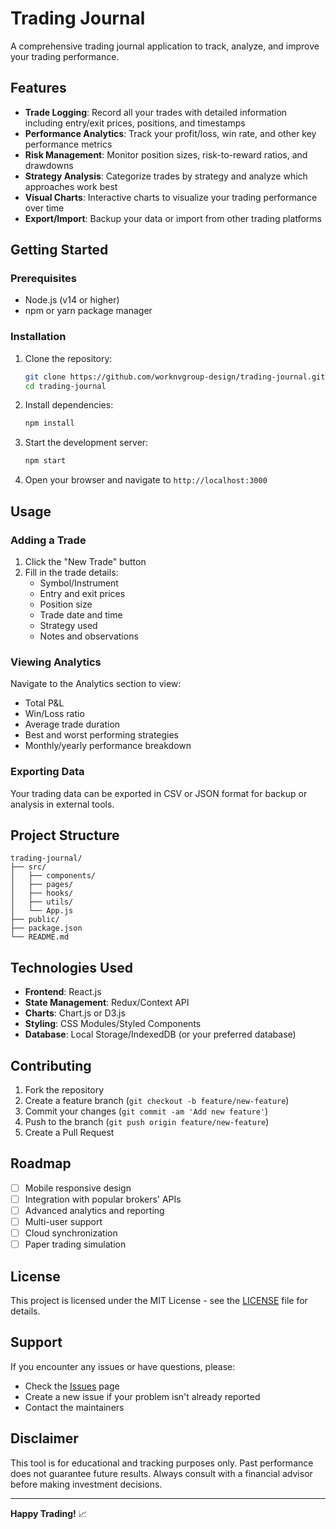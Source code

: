 # Trading Journal

A comprehensive trading journal application to track, analyze, and improve your trading performance.

## Features

- **Trade Logging**: Record all your trades with detailed information including entry/exit prices, positions, and timestamps
- **Performance Analytics**: Track your profit/loss, win rate, and other key performance metrics
- **Risk Management**: Monitor position sizes, risk-to-reward ratios, and drawdowns
- **Strategy Analysis**: Categorize trades by strategy and analyze which approaches work best
- **Visual Charts**: Interactive charts to visualize your trading performance over time
- **Export/Import**: Backup your data or import from other trading platforms

## Getting Started

### Prerequisites

- Node.js (v14 or higher)
- npm or yarn package manager

### Installation

1. Clone the repository:
   ```bash
   git clone https://github.com/worknvgroup-design/trading-journal.git
   cd trading-journal
   ```

2. Install dependencies:
   ```bash
   npm install
   ```

3. Start the development server:
   ```bash
   npm start
   ```

4. Open your browser and navigate to `http://localhost:3000`

## Usage

### Adding a Trade

1. Click the "New Trade" button
2. Fill in the trade details:
   - Symbol/Instrument
   - Entry and exit prices
   - Position size
   - Trade date and time
   - Strategy used
   - Notes and observations

### Viewing Analytics

Navigate to the Analytics section to view:
- Total P&L
- Win/Loss ratio
- Average trade duration
- Best and worst performing strategies
- Monthly/yearly performance breakdown

### Exporting Data

Your trading data can be exported in CSV or JSON format for backup or analysis in external tools.

## Project Structure

```
trading-journal/
├── src/
│   ├── components/
│   ├── pages/
│   ├── hooks/
│   ├── utils/
│   └── App.js
├── public/
├── package.json
└── README.md
```

## Technologies Used

- **Frontend**: React.js
- **State Management**: Redux/Context API
- **Charts**: Chart.js or D3.js
- **Styling**: CSS Modules/Styled Components
- **Database**: Local Storage/IndexedDB (or your preferred database)

## Contributing

1. Fork the repository
2. Create a feature branch (`git checkout -b feature/new-feature`)
3. Commit your changes (`git commit -am 'Add new feature'`)
4. Push to the branch (`git push origin feature/new-feature`)
5. Create a Pull Request

## Roadmap

- [ ] Mobile responsive design
- [ ] Integration with popular brokers' APIs
- [ ] Advanced analytics and reporting
- [ ] Multi-user support
- [ ] Cloud synchronization
- [ ] Paper trading simulation

## License

This project is licensed under the MIT License - see the [LICENSE](LICENSE) file for details.

## Support

If you encounter any issues or have questions, please:
- Check the [Issues](https://github.com/worknvgroup-design/trading-journal/issues) page
- Create a new issue if your problem isn't already reported
- Contact the maintainers

## Disclaimer

This tool is for educational and tracking purposes only. Past performance does not guarantee future results. Always consult with a financial advisor before making investment decisions.

---

**Happy Trading!** 📈
